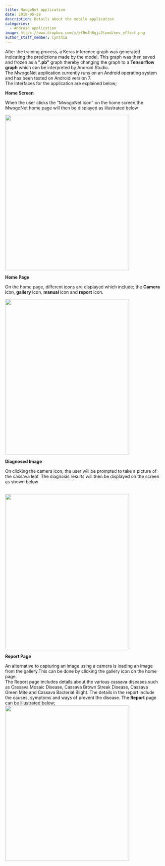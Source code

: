 ```yaml
---
title: MwogoNet application
date: 2018-05-29
description: Details about the mobile application
categories:
  - Android application
image: https://www.dropbox.com/s/ef0e4h8qjc2tomd/env_effect.png
author_staff_member: Cynthia
---
```

After the training process, a Keras inference graph was generated indicating the predictions made by the model. This graph was then saved and frozen as a <b>".pb"</b> graph thereby changing the graph to a <b>Tensorflow graph</b> which can be interpreted by Android Studio.<br/> 
The MwogoNet application currently runs on an Android operating system and has been tested on Android version 7.<br/>
The Interfaces for the application are explained below;

<p><b>Home Screen</b></p>
<p>When the user clicks the "MwogoNet icon" on the home screen,the MwogoNet home page will then be displayed as illustrated below</p> 
<img src="https://mwogonet.github.io/images/homelogo.png" width="400" height="500" align ="middle"/>
<br/>

<p><b>Home Page</b></p>
<p>On the home page, different icons are displayed which include; the <b>Camera</b> icon, <b>gallery</b> icon, <b>manual</b> icon and <b>report</b> icon.<br/></p> 
<img src="https://mwogonet.github.io/images/gallery.png" width="400" height="500"/>

<p><b>Diagnosed Image</b></p>
<p>On clicking the camera icon, the user will be prompted to take a picture of the cassava leaf. The diagnosis results will then be displayed on the screen as shown below</p><br/>
<img src="https://mwogonet.github.io/images/healthy.png" width="400" height="500"/>

<p><b>Report Page</b></p>
An alternative to capturing an image using a camera is loading an image from the gallery.This can be done by clicking the gallery icon on the home page.<br/>
The Report page includes details about the various cassava diseases such as Cassava Mosaic Disease, Cassava Brown Streak Disease, Cassava Green Mite and Cassava Bacterial Blight. The details in the report include the causes, symptoms and ways of prevent the disease. The <b>Report</b> page can be illustrated below;

<img src="https://mwogonet.github.io/images/report.png" width="400" height="500"/>


